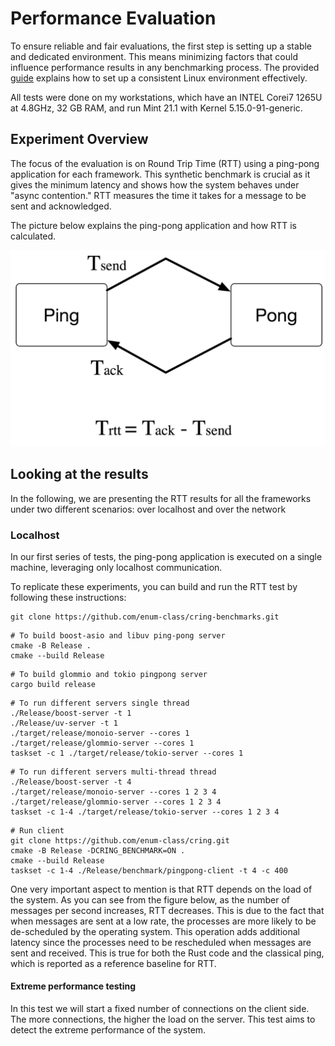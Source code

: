 # Performance Evaluation
To ensure reliable and fair evaluations, the first step is setting up a stable and dedicated environment. This means minimizing factors that could influence performance results in any benchmarking process. The provided [guide](https://easyperf.net/blog/2019/08/02/Perf-measurement-environment-on-Linux) explains how to set up a consistent Linux environment effectively.

All tests were done on my workstations, which have an INTEL Corei7 1265U at 4.8GHz, 32 GB RAM, and run Mint 21.1 with Kernel 5.15.0-91-generic.

## Experiment Overview

The focus of the evaluation is on Round Trip Time (RTT) using a ping-pong application for each framework. This synthetic benchmark is crucial as it gives the minimum latency and shows how the system behaves under "async contention." RTT measures the time it takes for a message to be sent and acknowledged.

The picture below explains the ping-pong application and how RTT is calculated.

![RTT](../.github/artifacts/rtt.png)

## Looking at the results

In the following, we are presenting the RTT results for all the frameworks under two different scenarios: over localhost and over the network
### Localhost

In our first series of tests, the ping-pong application is executed on a single machine, leveraging only localhost communication.

To replicate these experiments, you can build and run the RTT test by following these instructions:

```
git clone https://github.com/enum-class/cring-benchmarks.git
```
```
# To build boost-asio and libuv ping-pong server
cmake -B Release .
cmake --build Release
```
```
# To build glommio and tokio pingpong server
cargo build release
```
```
# To run different servers single thread
./Release/boost-server -t 1
./Release/uv-server -t 1
./target/release/monoio-server --cores 1
./target/release/glommio-server --cores 1
taskset -c 1 ./target/release/tokio-server --cores 1
```
```
# To run different servers multi-thread thread
./Release/boost-server -t 4
./target/release/monoio-server --cores 1 2 3 4
./target/release/glommio-server --cores 1 2 3 4
taskset -c 1-4 ./target/release/tokio-server --cores 1 2 3 4
```
```
# Run client
git clone https://github.com/enum-class/cring.git
cmake -B Release -DCRING_BENCHMARK=ON .
cmake --build Release
taskset -c 1-4 ./Release/benchmark/pingpong-client -t 4 -c 400 
```

One very important aspect to mention is that RTT depends on the load of the system. As you can see from the figure below, as the number of messages per second increases, RTT decreases. This is due to the fact that when messages are sent at a low rate, the processes are more likely to be de-scheduled by the operating system. This operation adds additional latency since the processes need to be rescheduled when messages are sent and received. This is true for both the Rust code and the classical ping, which is reported as a reference baseline for RTT.

#### Extreme performance testing
In this test we will start a fixed number of connections on the client side. The more connections, the higher the load on the server. This test aims to detect the extreme performance of the system.